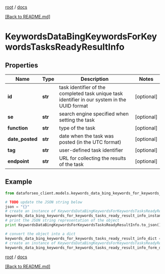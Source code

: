 [root](./../ "root") / [docs](./ "docs")

[[Back to README.md]](./../README.md "[Back to README.md]")

# KeywordsDataBingKeywordsForKeywordsTasksReadyResultInfo

## Properties

Name | Type | Description | Notes
------------ | ------------- | ------------- | -------------
**id** | **str** | task identifier of the completed task unique task identifier in our system in the UUID format | [optional]
**se** | **str** | search engine specified when setting the task | [optional]
**function** | **str** | type of the task | [optional]
**date_posted** | **str** | date when the task was posted (in the UTC format) | [optional]
**tag** | **str** | user-defined task identifier | [optional]
**endpoint** | **str** | URL for collecting the results of the task | [optional]

## Example

```python
from dataforseo_client.models.keywords_data_bing_keywords_for_keywords_tasks_ready_result_info import KeywordsDataBingKeywordsForKeywordsTasksReadyResultInfo

# TODO update the JSON string below
json = "{}"
# create an instance of KeywordsDataBingKeywordsForKeywordsTasksReadyResultInfo from a JSON string
keywords_data_bing_keywords_for_keywords_tasks_ready_result_info_instance = KeywordsDataBingKeywordsForKeywordsTasksReadyResultInfo.from_json(json)
# print the JSON string representation of the object
print KeywordsDataBingKeywordsForKeywordsTasksReadyResultInfo.to_json()

# convert the object into a dict
keywords_data_bing_keywords_for_keywords_tasks_ready_result_info_dict = keywords_data_bing_keywords_for_keywords_tasks_ready_result_info_instance.to_dict()
# create an instance of KeywordsDataBingKeywordsForKeywordsTasksReadyResultInfo from a dict
keywords_data_bing_keywords_for_keywords_tasks_ready_result_info_form_dict = keywords_data_bing_keywords_for_keywords_tasks_ready_result_info.from_dict(keywords_data_bing_keywords_for_keywords_tasks_ready_result_info_dict)
```

  

[root](./../ "root") / [docs](./ "docs")

[[Back to README.md]](./../README.md "[Back to README.md]")